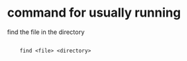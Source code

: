 # command for usually running

find the file in the directory

```shell

    find <file> <directory>

```
